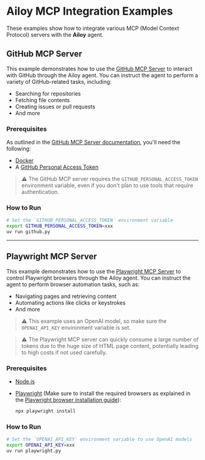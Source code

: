 # Ailoy MCP Integration Examples

These examples show how to integrate various MCP (Model Context Protocol) servers with the **Ailoy** agent.

## GitHub MCP Server

This example demonstrates how to use the [GitHub MCP Server](https://github.com/github/github-mcp-server) to interact with GitHub through the Ailoy agent. You can instruct the agent to perform a variety of GitHub-related tasks, including:
* Searching for repositories
* Fetching file contents
* Creating issues or pull requests
* And more

### Prerequisites

As outlined in the [GitHub MCP Server documentation](https://github.com/github/github-mcp-server?tab=readme-ov-file#prerequisites), you'll need the following:

* [Docker](https://www.docker.com/)
* A [GitHub Personal Access Token](https://github.com/settings/personal-access-tokens/new)

> ⚠️ The GitHub MCP server requires the `GITHUB_PERSONAL_ACCESS_TOKEN` environment variable, even if you don't plan to use tools that require authentication.


### How to Run

```bash
# Set the `GITHUB_PERSONAL_ACCESS_TOKEN` environment variable
export GITHUB_PERSONAL_ACCESS_TOKEN=xxx
uv run github.py
```

---

## Playwright MCP Server

This example demonstrates how to use the [Playwright MCP Server](https://github.com/microsoft/playwright-mcp) to control Playwright browsers through the Ailoy agent. You can instruct the agent to perform browser automation tasks, such as:

* Navigating pages and retrieving content
* Automating actions like clicks or keystrokes
* And more

> ⚠️ This example uses an OpenAI model, so make sure the `OPENAI_API_KEY` environment variable is set.

> ⚠️ The Playwright MCP server can quickly consume a large number of tokens due to the huge size of HTML page content, potentially leading to high costs if not used carefully.


### Prerequisites

* [Node.js](https://nodejs.org/ko/download)
* [Playwright](https://playwright.dev/)
  (Make sure to install the required browsers as explained in the [Playwright browser installation guide](https://playwright.dev/docs/browsers#install-browsers)):

  ```bash
  npx playwright install
  ```

### How to Run

```bash
# Set the `OPENAI_API_KEY` environment variable to use OpenAI models
export OPENAI_API_KEY=xxx
uv run playwright.py
```
